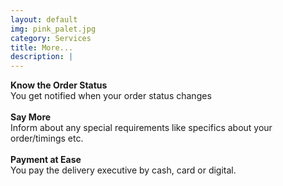 ```yaml
---
layout: default
img: pink_palet.jpg
category: Services
title: More...
description: |
---
```

  <b>Know the Order Status</b>
  <br>    You get notified when your order status changes
  <br><br>
  <b>Say More</b>
  <br>    Inform about any special requirements like specifics about your order/timings etc. 
  <br><br>
  <b>Payment at Ease</b>
  <br>    You pay the delivery executive by cash, card or digital.